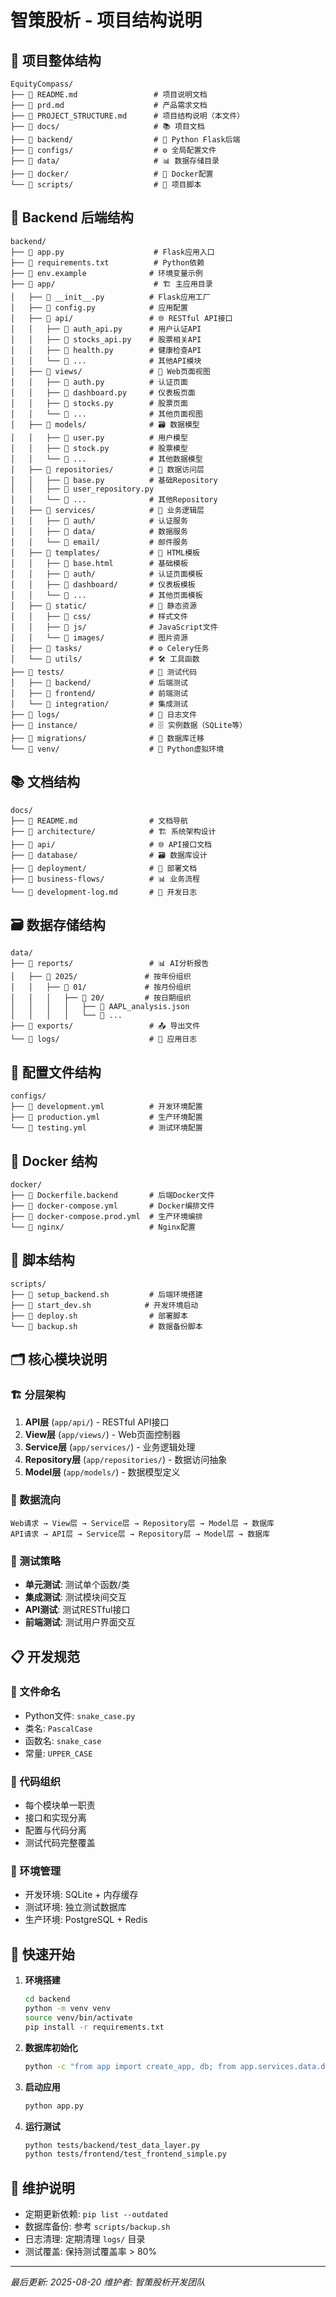 # 智策股析 - 项目结构说明

## 📁 项目整体结构

```
EquityCompass/
├── 📄 README.md                 # 项目说明文档
├── 📄 prd.md                    # 产品需求文档
├── 📄 PROJECT_STRUCTURE.md      # 项目结构说明（本文件）
├── 📁 docs/                     # 📚 项目文档
├── 📁 backend/                  # 🐍 Python Flask后端
├── 📁 configs/                  # ⚙️ 全局配置文件
├── 📁 data/                     # 📊 数据存储目录
├── 📁 docker/                   # 🐳 Docker配置
└── 📁 scripts/                  # 🔧 项目脚本
```

## 🐍 Backend 后端结构

```
backend/
├── 📄 app.py                    # Flask应用入口
├── 📄 requirements.txt          # Python依赖
├── 📄 env.example              # 环境变量示例
├── 📁 app/                      # 🏗️ 主应用目录
│   ├── 📄 __init__.py          # Flask应用工厂
│   ├── 📄 config.py            # 应用配置
│   ├── 📁 api/                 # 🌐 RESTful API接口
│   │   ├── 📄 auth_api.py      # 用户认证API
│   │   ├── 📄 stocks_api.py    # 股票相关API  
│   │   ├── 📄 health.py        # 健康检查API
│   │   └── 📄 ...              # 其他API模块
│   ├── 📁 views/               # 🎨 Web页面视图
│   │   ├── 📄 auth.py          # 认证页面
│   │   ├── 📄 dashboard.py     # 仪表板页面
│   │   ├── 📄 stocks.py        # 股票页面
│   │   └── 📄 ...              # 其他页面视图
│   ├── 📁 models/              # 🗃️ 数据模型
│   │   ├── 📄 user.py          # 用户模型
│   │   ├── 📄 stock.py         # 股票模型
│   │   └── 📄 ...              # 其他数据模型
│   ├── 📁 repositories/        # 🏪 数据访问层
│   │   ├── 📄 base.py          # 基础Repository
│   │   ├── 📄 user_repository.py
│   │   └── 📄 ...              # 其他Repository
│   ├── 📁 services/            # 🔧 业务逻辑层
│   │   ├── 📁 auth/            # 认证服务
│   │   ├── 📁 data/            # 数据服务
│   │   └── 📁 email/           # 邮件服务
│   ├── 📁 templates/           # 🎨 HTML模板
│   │   ├── 📄 base.html        # 基础模板
│   │   ├── 📁 auth/            # 认证页面模板
│   │   ├── 📁 dashboard/       # 仪表板模板
│   │   └── 📁 ...              # 其他页面模板
│   ├── 📁 static/              # 🎨 静态资源
│   │   ├── 📁 css/             # 样式文件
│   │   ├── 📁 js/              # JavaScript文件
│   │   └── 📁 images/          # 图片资源
│   ├── 📁 tasks/               # ⚙️ Celery任务
│   └── 📁 utils/               # 🛠️ 工具函数
├── 📁 tests/                   # 🧪 测试代码
│   ├── 📁 backend/             # 后端测试
│   ├── 📁 frontend/            # 前端测试
│   └── 📁 integration/         # 集成测试
├── 📁 logs/                    # 📝 日志文件
├── 📁 instance/                # 🗄️ 实例数据（SQLite等）
├── 📁 migrations/              # 🔄 数据库迁移
└── 📁 venv/                    # 🐍 Python虚拟环境
```

## 📚 文档结构

```
docs/
├── 📄 README.md                # 文档导航
├── 📁 architecture/            # 🏗️ 系统架构设计
├── 📁 api/                     # 🌐 API接口文档
├── 📁 database/                # 🗃️ 数据库设计
├── 📁 deployment/              # 🚀 部署文档
├── 📁 business-flows/          # 📊 业务流程
└── 📄 development-log.md       # 📝 开发日志
```

## 🗃️ 数据存储结构

```
data/
├── 📁 reports/                 # 📊 AI分析报告
│   ├── 📁 2025/               # 按年份组织
│   │   ├── 📁 01/             # 按月份组织
│   │   │   ├── 📁 20/         # 按日期组织
│   │   │   │   ├── 📄 AAPL_analysis.json
│   │   │   │   └── 📄 ...
├── 📁 exports/                 # 📤 导出文件
└── 📁 logs/                    # 📝 应用日志
```

## 🔧 配置文件结构

```
configs/
├── 📄 development.yml          # 开发环境配置
├── 📄 production.yml           # 生产环境配置
└── 📄 testing.yml              # 测试环境配置
```

## 🐳 Docker 结构

```
docker/
├── 📄 Dockerfile.backend       # 后端Docker文件
├── 📄 docker-compose.yml       # Docker编排文件
├── 📄 docker-compose.prod.yml  # 生产环境编排
└── 📁 nginx/                   # Nginx配置
```

## 🔧 脚本结构

```
scripts/
├── 📄 setup_backend.sh         # 后端环境搭建
├── 📄 start_dev.sh            # 开发环境启动
├── 📄 deploy.sh                # 部署脚本
└── 📄 backup.sh                # 数据备份脚本
```

## 🗂️ 核心模块说明

### 🏗️ 分层架构

1. **API层** (`app/api/`) - RESTful API接口
2. **View层** (`app/views/`) - Web页面控制器
3. **Service层** (`app/services/`) - 业务逻辑处理
4. **Repository层** (`app/repositories/`) - 数据访问抽象
5. **Model层** (`app/models/`) - 数据模型定义

### 🔄 数据流向

```
Web请求 → View层 → Service层 → Repository层 → Model层 → 数据库
API请求 → API层 → Service层 → Repository层 → Model层 → 数据库
```

### 🧪 测试策略

- **单元测试**: 测试单个函数/类
- **集成测试**: 测试模块间交互
- **API测试**: 测试RESTful接口
- **前端测试**: 测试用户界面交互

## 📋 开发规范

### 📁 文件命名
- Python文件: `snake_case.py`
- 类名: `PascalCase`
- 函数名: `snake_case`
- 常量: `UPPER_CASE`

### 📝 代码组织
- 每个模块单一职责
- 接口和实现分离
- 配置与代码分离
- 测试代码完整覆盖

### 🔧 环境管理
- 开发环境: SQLite + 内存缓存
- 测试环境: 独立测试数据库
- 生产环境: PostgreSQL + Redis

## 🚀 快速开始

1. **环境搭建**
   ```bash
   cd backend
   python -m venv venv
   source venv/bin/activate
   pip install -r requirements.txt
   ```

2. **数据库初始化**
   ```bash
   python -c "from app import create_app, db; from app.services.data.database_service import DatabaseService; app = create_app('development'); app.app_context().push(); db_service = DatabaseService(db.session); db_service.initialize_database()"
   ```

3. **启动应用**
   ```bash
   python app.py
   ```

4. **运行测试**
   ```bash
   python tests/backend/test_data_layer.py
   python tests/frontend/test_frontend_simple.py
   ```

## 📝 维护说明

- 定期更新依赖: `pip list --outdated`
- 数据库备份: 参考 `scripts/backup.sh`
- 日志清理: 定期清理 `logs/` 目录
- 测试覆盖: 保持测试覆盖率 > 80%

---

*最后更新: 2025-08-20*
*维护者: 智策股析开发团队*
